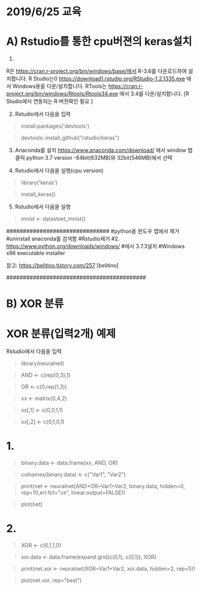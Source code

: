 # 2019/6/25 교육

# A) Rstudio를 통한 cpu버젼의 keras설치

1. 
R은 https://cran.r-project.org/bin/windows/base/에서 R-3.6를 다운로드하여 설치합니다.
R Studio는0
https://download1.rstudio.org/RStudio-1.2.1335.exe 에서 Windows용을 다운/설치합니다.
RTools는 https://cran.r-project.org/bin/windows/Rtools/Rtools34.exe 에서 3.4를 다운/설치합니다.
[R Studio에서 연동되는 R 버젼확인 필요 ]

2. Rstudio에서 다음을 입력
>install.packages('devtools')

>devtools::install_github("rstudio/keras")

3. Anaconda를 설치
https://www.anaconda.com/download/
에서 window 탭 클릭
python 3.7 version
-64bit(632MB)와 32bit(546MB)에서 선택

4. Rstudio에서 다음을 실행(cpu version)
>library('keras')

>install_keras() 

5. Rstudio에서 다음을 실행
>mnist <- datastset_mnist()

###############################
#python을 윈도우 앱에서 제거
#uninstall anaconda를 검색함
#Rstudio제거
#2. https://www.python.org/downloads/windows/
#에서 3.7.3설치
#Windows x86 executable installer

참고: https://belitino.tistory.com/257 [belitino]

##########################################
# B) XOR 분류
# XOR 분류(입력2개) 예제
Rstudio에서 다음을 입력
>library(neuralnet)

>AND <- c(rep(0,3),1)

>OR <- c(0,rep(1,3))

>xx <- matrix(0,4,2)

>xx[,1] <- c(0,0,1,1)

>xx[,2] <- c(0,1,0,1)

# 1.
>binary.data <- data.frame(xx, AND, OR)

>colnames(binary.data) <- c("Var1", "Var2")

>print(net <- neuralnet(AND+OR~Var1+Var2, binary.data, hidden=0, rep=10,err.fct="ce", linear.output=FALSE))

>plot(net)

# 2.
>XOR <- c(0,1,1,0)

>xor.data <- data.frame(expand.grid(c(0,1), c(0,1)), XOR)

>print(net.xor <- neuralnet(XOR~Var1+Var2, xor.data, hidden=2, rep=5))

>plot(net.xor, rep="best")

